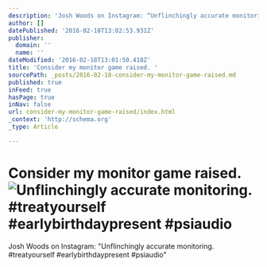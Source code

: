 ```yaml
---
description: 'Josh Woods on Instagram: “Unflinchingly accurate monitoring. #treatyourself #earlybirthdaypresent #psiaudio”'
author: []
datePublished: '2016-02-18T13:02:53.931Z'
publisher:
  domain: ''
  name: ''
dateModified: '2016-02-18T13:01:50.418Z'
title: 'Consider my monitor game raised. '
sourcePath: _posts/2016-02-18-consider-my-monitor-game-raised.md
published: true
inFeed: true
hasPage: true
inNav: false
url: consider-my-monitor-game-raised/index.html
_context: 'http://schema.org'
_type: Article

---
```

# Consider my monitor game raised. ![Unflinchingly accurate monitoring&period; &num;treatyourself &num;earlybirthdaypresent &num;psiaudio](https://scontent.cdninstagram.com/t51.2885-15/s640x640/sh0.08/e35/12558548_745777138857745_1007074976_n.jpg?ig_cache_key=MTE4MjI1NzE1NTkxODMxODQxOQ%3D%3D.2)

Josh Woods on Instagram: "Unflinchingly accurate monitoring. \#treatyourself \#earlybirthdaypresent \#psiaudio"